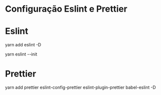 # Configuração Eslint e Prettier

# Eslint
yarn add eslint -D

yarn eslint --init

# Prettier
yarn add prettier eslint-config-prettier eslint-plugin-prettier babel-eslint -D
